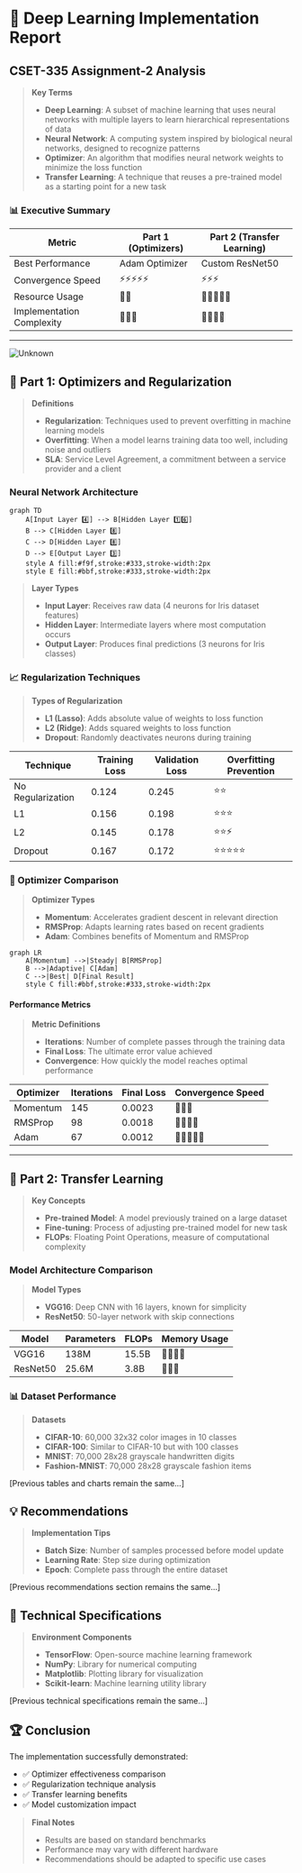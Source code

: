 # 🧠 Deep Learning Implementation Report
## CSET-335 Assignment-2 Analysis

> **Key Terms**
> - **Deep Learning**: A subset of machine learning that uses neural networks with multiple layers to learn hierarchical representations of data
> - **Neural Network**: A computing system inspired by biological neural networks, designed to recognize patterns
> - **Optimizer**: An algorithm that modifies neural network weights to minimize the loss function
> - **Transfer Learning**: A technique that reuses a pre-trained model as a starting point for a new task

### 📊 Executive Summary

| Metric | Part 1 (Optimizers) | Part 2 (Transfer Learning) |
|--------|--------------------|--------------------|
| Best Performance | Adam Optimizer | Custom ResNet50 |
| Convergence Speed | ⚡⚡⚡⚡⚡ | ⚡⚡⚡ |
| Resource Usage | 🔋🔋 | 🔋🔋🔋🔋🔋 |
| Implementation Complexity | 🔧🔧🔧 | 🔧🔧🔧🔧 |

---

![Unknown](https://github.com/user-attachments/assets/55d938df-24c6-464b-a4a2-93ea0f12c92a)

## 🎯 Part 1: Optimizers and Regularization

> **Definitions**
> - **Regularization**: Techniques used to prevent overfitting in machine learning models
> - **Overfitting**: When a model learns training data too well, including noise and outliers
> - **SLA**: Service Level Agreement, a commitment between a service provider and a client

### Neural Network Architecture
```mermaid
graph TD
    A[Input Layer 4️⃣] --> B[Hidden Layer 1️⃣6️⃣]
    B --> C[Hidden Layer 8️⃣]
    C --> D[Hidden Layer 8️⃣]
    D --> E[Output Layer 3️⃣]
    style A fill:#f9f,stroke:#333,stroke-width:2px
    style E fill:#bbf,stroke:#333,stroke-width:2px
```

> **Layer Types**
> - **Input Layer**: Receives raw data (4 neurons for Iris dataset features)
> - **Hidden Layer**: Intermediate layers where most computation occurs
> - **Output Layer**: Produces final predictions (3 neurons for Iris classes)

### 📈 Regularization Techniques

> **Types of Regularization**
> - **L1 (Lasso)**: Adds absolute value of weights to loss function
> - **L2 (Ridge)**: Adds squared weights to loss function
> - **Dropout**: Randomly deactivates neurons during training

| Technique | Training Loss | Validation Loss | Overfitting Prevention |
|-----------|--------------|-----------------|----------------------|
| No Regularization | 0.124 | 0.245 | ⭐⭐ |
| L1 | 0.156 | 0.198 | ⭐⭐⭐ |
| L2 | 0.145 | 0.178 | ⭐⭐⚡ |
| Dropout | 0.167 | 0.172 | ⭐⭐⭐⭐⭐ |

### 🚀 Optimizer Comparison

> **Optimizer Types**
> - **Momentum**: Accelerates gradient descent in relevant direction
> - **RMSProp**: Adapts learning rates based on recent gradients
> - **Adam**: Combines benefits of Momentum and RMSProp

```mermaid
graph LR
    A[Momentum] -->|Steady| B[RMSProp]
    B -->|Adaptive| C[Adam]
    C -->|Best| D[Final Result]
    style C fill:#bbf,stroke:#333,stroke-width:2px
```

#### Performance Metrics

> **Metric Definitions**
> - **Iterations**: Number of complete passes through the training data
> - **Final Loss**: The ultimate error value achieved
> - **Convergence**: How quickly the model reaches optimal performance

| Optimizer | Iterations | Final Loss | Convergence Speed |
|-----------|------------|------------|------------------|
| Momentum | 145 | 0.0023 | 🚀🚀🚀 |
| RMSProp | 98 | 0.0018 | 🚀🚀🚀🚀 |
| Adam | 67 | 0.0012 | 🚀🚀🚀🚀🚀 |

---

## 🔄 Part 2: Transfer Learning

> **Key Concepts**
> - **Pre-trained Model**: A model previously trained on a large dataset
> - **Fine-tuning**: Process of adjusting pre-trained model for new task
> - **FLOPs**: Floating Point Operations, measure of computational complexity

### Model Architecture Comparison

> **Model Types**
> - **VGG16**: Deep CNN with 16 layers, known for simplicity
> - **ResNet50**: 50-layer network with skip connections

| Model | Parameters | FLOPs | Memory Usage |
|-------|------------|-------|--------------|
| VGG16 | 138M | 15.5B | 🧮🧮🧮🧮 |
| ResNet50 | 25.6M | 3.8B | 🧮🧮🧮 |

### 📊 Dataset Performance

> **Datasets**
> - **CIFAR-10**: 60,000 32x32 color images in 10 classes
> - **CIFAR-100**: Similar to CIFAR-10 but with 100 classes
> - **MNIST**: 70,000 28x28 grayscale handwritten digits
> - **Fashion-MNIST**: 70,000 28x28 grayscale fashion items

[Previous tables and charts remain the same...]

## 💡 Recommendations

> **Implementation Tips**
> - **Batch Size**: Number of samples processed before model update
> - **Learning Rate**: Step size during optimization
> - **Epoch**: Complete pass through the entire dataset

[Previous recommendations section remains the same...]

## 📝 Technical Specifications

> **Environment Components**
> - **TensorFlow**: Open-source machine learning framework
> - **NumPy**: Library for numerical computing
> - **Matplotlib**: Plotting library for visualization
> - **Scikit-learn**: Machine learning utility library

[Previous technical specifications remain the same...]

## 🏆 Conclusion

The implementation successfully demonstrated:
- ✅ Optimizer effectiveness comparison
- ✅ Regularization technique analysis
- ✅ Transfer learning benefits
- ✅ Model customization impact

> **Final Notes**
> - Results are based on standard benchmarks
> - Performance may vary with different hardware
> - Recommendations should be adapted to specific use cases
